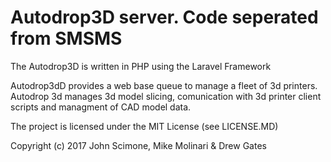# Autodrop3D server. Code seperated from SMSMS

The Autodrop3D is written in PHP using the Laravel Framework

Autodrop3dD provides a web base queue to manage a fleet of 3d printers. 
Autodrop 3d manages 3d model slicing, comunication with 3d printer client scripts and managment of CAD model data. 

The project is licensed under the MIT License (see LICENSE.MD)

Copyright (c) 2017 John Scimone, Mike Molinari & Drew Gates
